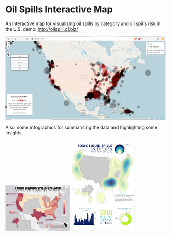 # Oil Spills Interactive Map
 An interactive map for visualizing oil spills by category and oil spills risk in the U.S.
 demo: http://oilspill.c1.biz/

![Oil Spills Web App](map.png)

Also, some infographics for summarising the data and highlighting some insights.

<img src="infographics/AffectedCounties.jpg" width="40%" height="40%"> <img src="infographics/DensityMap.jpg" width="40%" height="40%"> 
